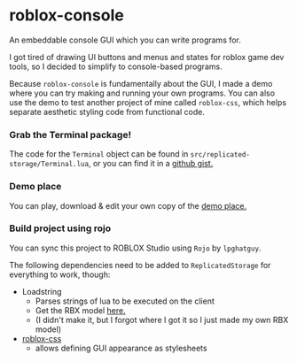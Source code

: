 # roblox-console

An embeddable console GUI which you can write programs for.

I got tired of drawing UI buttons and menus and states for roblox game dev tools, so I decided to simplify to console-based programs.

Because `roblox-console` is fundamentally about the GUI, I made a demo where you can try making and running your own programs.
You can also use the demo to test another project of mine called `roblox-css`, which helps separate aesthetic styling code from functional code.

### Grab the Terminal package!

The code for the `Terminal` object can be found in `src/replicated-storage/Terminal.lua`, or you can find it in a [github gist.](https://gist.github.com/andrewens/11ea5fcbecfc8aaa8cec1acba8757bb9)

### Demo place

You can play, download & edit your own copy of the [demo place.](https://www.roblox.com/games/15359714312/roblox-console)

### Build project using rojo

You can sync this project to ROBLOX Studio using `Rojo` by `lpghatguy`.

The following dependencies need to be added to `ReplicatedStorage` for everything to work, though:

- Loadstring
  - Parses strings of lua to be executed on the client
  - Get the RBX model [here.](https://create.roblox.com/marketplace/asset/15358817822/Loadstring%3Fkeyword=&pageNumber=&pagePosition=)
  - (I didn't make it, but I forgot where I got it so I just made my own RBX model)
- [roblox-css](https://github.com/andrewens/roblox-css)
  - allows defining GUI appearance as stylesheets
